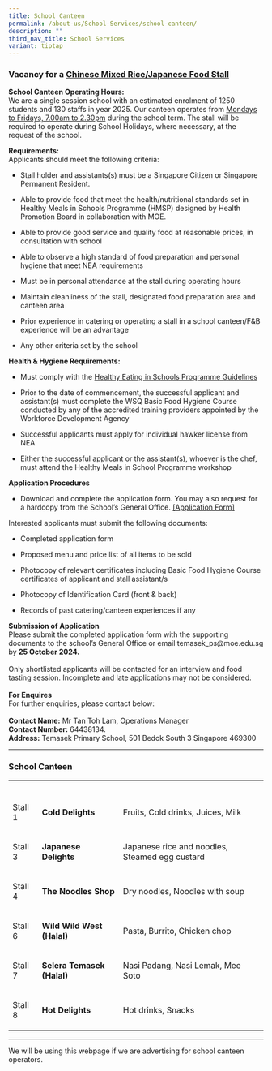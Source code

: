 ```yaml
---
title: School Canteen
permalink: /about-us/School-Services/school-canteen/
description: ""
third_nav_title: School Services
variant: tiptap
---
```

<h3>Vacancy for a <strong><u>Chinese Mixed Rice/Japanese Food Stall</u></strong></h3>
<p><strong>School Canteen Operating Hours:</strong> 
<br>We are a single session school with an estimated enrolment of&nbsp;1250
students and 130 staffs in year 2025. Our canteen operates from <u>Mondays to Fridays, 7.00am to 2.30pm</u> during
the school term. The stall will be required to operate during&nbsp;School
Holidays, where necessary, at the request of the school.
<br>
</p>
<p><strong>Requirements:</strong> 
<br>Applicants should meet the following criteria:
<br>
</p>
<ul data-tight="true" class="tight">
<li>
<p>Stall holder and assistants(s) must be a Singapore Citizen or Singapore
Permanent Resident.</p>
</li>
<li>
<p>Able to provide food that meet the health/nutritional standards set in
Healthy Meals in Schools Programme (HMSP) designed by Health Promotion
Board in collaboration with MOE.</p>
</li>
<li>
<p>Able to provide good service and quality food at reasonable prices, in
consultation with school</p>
</li>
<li>
<p>Able to observe a high standard of food preparation and personal hygiene
that meet NEA requirements</p>
</li>
<li>
<p>Must be in personal attendance at the stall during operating hours</p>
</li>
<li>
<p>Maintain cleanliness of the stall, designated food preparation area and
canteen area</p>
</li>
<li>
<p>Prior experience in catering or operating a stall in a school canteen/F&amp;B
experience will be an advantage</p>
</li>
<li>
<p>Any other criteria set by the school
<br>
</p>
</li>
</ul>
<p><strong>Health &amp; Hygiene Requirements:</strong>
</p>
<ul data-tight="true" class="tight">
<li>
<p>Must comply with the <a href="https://www.healthhub.sg/live-healthy/511/Healthy%20meals%20in%20school" rel="noopener noreferrer nofollow" target="_blank">Healthy Eating in Schools Programme Guidelines</a>
</p>
</li>
<li>
<p>Prior to the date of commencement, the successful applicant and assistant(s)
must complete the WSQ Basic Food Hygiene Course conducted by any of the
accredited training providers appointed by the Workforce Development Agency</p>
</li>
<li>
<p>Successful applicants must apply for individual hawker license from NEA</p>
</li>
<li>
<p>Either the successful applicant or the assistant(s), whoever is the chef,
must attend the Healthy Meals in School Programme workshop
<br>
</p>
</li>
</ul>
<p><strong>Application Procedures</strong> 
<br>
</p>
<ul data-tight="true" class="tight">
<li>
<p>Download and complete the application form. You may also request for a
hardcopy from the School’s General Office. <a href="/files/application form - canteen.pdf" rel="noopener nofollow" target="_blank">[Application Form]</a>
<br>
</p>
</li>
</ul>
<p>Interested applicants must submit the following documents:</p>
<ul data-tight="true" class="tight">
<li>
<p>Completed application form</p>
</li>
<li>
<p>Proposed menu and price list of all items to be sold</p>
</li>
<li>
<p>Photocopy of relevant certificates including Basic Food Hygiene Course
certificates of applicant and stall assistant/s</p>
</li>
<li>
<p>Photocopy of Identification Card (front &amp; back)</p>
</li>
<li>
<p>Records of past catering/canteen experiences if any
<br>
</p>
</li>
</ul>
<p><strong>Submission of Application</strong> 
<br>Please submit the completed application form with the supporting documents
to the school’s General Office or email temasek_ps@moe.edu.sg by <strong>25 October 2024.</strong> 
<br>
<br>Only shortlisted applicants will be contacted for an interview and food
tasting session. Incomplete and late applications may not be considered.
<br>
<br><strong>For Enquires</strong> 
<br>For further enquiries, please contact below:
<br>
<br><strong>Contact Name:</strong> Mr Tan Toh Lam, Operations Manager
<br><strong>Contact Number:</strong> 64438134.
<br><strong>Address:</strong> Temasek Primary School, 501 Bedok South 3 Singapore
469300</p>
<hr>
<h3>School Canteen</h3>
<table style="minWidth: 75px">
<colgroup>
<col>
<col>
<col>
</colgroup>
<tbody>
<tr>
<th rowspan="1" colspan="1">
<p></p>
</th>
<th rowspan="1" colspan="1">
<p></p>
</th>
<th rowspan="1" colspan="1">
<p></p>
</th>
</tr>
<tr>
<td rowspan="1" colspan="1">
<p>Stall 1</p>
</td>
<td rowspan="1" colspan="1">
<p><strong>Cold Delights</strong>
</p>
</td>
<td rowspan="1" colspan="1">
<p>Fruits, Cold drinks, Juices, Milk</p>
</td>
</tr>
<tr>
<td rowspan="1" colspan="1">
<p>Stall 3</p>
</td>
<td rowspan="1" colspan="1">
<p><strong>Japanese Delights</strong>
</p>
</td>
<td rowspan="1" colspan="1">
<p>Japanese rice and noodles, Steamed egg custard</p>
</td>
</tr>
<tr>
<td rowspan="1" colspan="1">
<p>Stall 4</p>
</td>
<td rowspan="1" colspan="1">
<p><strong>The Noodles Shop</strong>
</p>
</td>
<td rowspan="1" colspan="1">
<p>Dry noodles, Noodles with soup</p>
</td>
</tr>
<tr>
<td rowspan="1" colspan="1">
<p>Stall 6</p>
</td>
<td rowspan="1" colspan="1">
<p><strong>Wild Wild West<br>(Halal)<br></strong>
</p>
</td>
<td rowspan="1" colspan="1">
<p>Pasta, Burrito, Chicken chop</p>
</td>
</tr>
<tr>
<td rowspan="1" colspan="1">
<p>Stall 7</p>
</td>
<td rowspan="1" colspan="1">
<p><strong>Selera Temasek (Halal)</strong>
</p>
</td>
<td rowspan="1" colspan="1">
<p>Nasi Padang, Nasi Lemak, Mee Soto</p>
</td>
</tr>
<tr>
<td rowspan="1" colspan="1">
<p>Stall 8</p>
</td>
<td rowspan="1" colspan="1">
<p><strong>Hot Delights</strong>
</p>
</td>
<td rowspan="1" colspan="1">
<p>Hot drinks, Snacks</p>
</td>
</tr>
</tbody>
</table>
<hr>
<p>We will be using this webpage if we are advertising for school canteen
operators.</p>